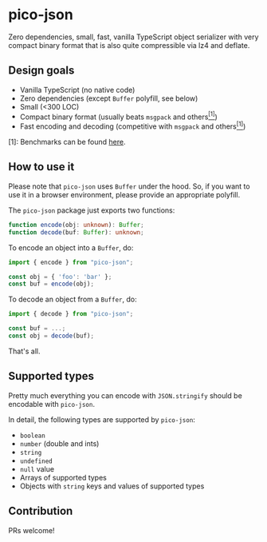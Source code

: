 # pico-json

Zero dependencies, small, fast, vanilla TypeScript object serializer with very compact binary format that is also quite compressible via lz4 and deflate.

## Design goals

- Vanilla TypeScript (no native code)
- Zero dependencies (except `Buffer` polyfill, see below)
- Small (<300 LOC)
- Compact binary format (usually beats `msgpack` and others[<sup>[1]</sup>](#f1))
- Fast encoding and decoding (competitive with `msgpack` and others[<sup>[1]</sup>](#f1))

<span id="f1">[1]</span>: Benchmarks can be found [here](https://github.com/derolf/pico-json/tree/master/packages/benchmark).

## How to use it

Please note that `pico-json` uses `Buffer` under the hood. So, if you want to use it in a browser environment, please provide an appropriate polyfill.

The `pico-json` package just exports two functions:

```TypeScript
function encode(obj: unknown): Buffer;
function decode(buf: Buffer): unknown;
```

To encode an object into a `Buffer`, do:

```TypeScript
import { encode } from "pico-json";

const obj = { 'foo': 'bar' };
const buf = encode(obj);
```

To decode an object from a `Buffer`, do:

```TypeScript
import { decode } from "pico-json";

const buf = ...;
const obj = decode(buf);
```

That's all.

## Supported types

Pretty much everything you can encode with `JSON.stringify` should be encodable with `pico-json`.

In detail, the following types are supported by `pico-json`:

- `boolean`
- `number` (double and ints)
- `string`
- `undefined`
- `null` value
- Arrays of supported types
- Objects with `string` keys and values of supported types

## Contribution

PRs welcome!
